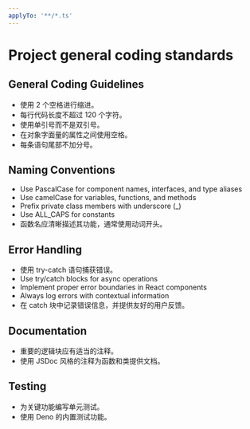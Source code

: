 ```yaml
---
applyTo: '**/*.ts'
---
```


# Project general coding standards

## General Coding Guidelines

- 使用 2 个空格进行缩进。
- 每行代码长度不超过 120 个字符。
- 使用单引号而不是双引号。
- 在对象字面量的属性之间使用空格。
- 每条语句尾部不加分号。

## Naming Conventions

- Use PascalCase for component names, interfaces, and type aliases
- Use camelCase for variables, functions, and methods
- Prefix private class members with underscore (\_)
- Use ALL_CAPS for constants
- 函数名应清晰描述其功能，通常使用动词开头。

## Error Handling

- 使用 try-catch 语句捕获错误。
- Use try/catch blocks for async operations
- Implement proper error boundaries in React components
- Always log errors with contextual information
- 在 catch 块中记录错误信息，并提供友好的用户反馈。

## Documentation

- 重要的逻辑块应有适当的注释。
- 使用 JSDoc 风格的注释为函数和类提供文档。

## Testing

- 为关键功能编写单元测试。
- 使用 Deno 的内置测试功能。
